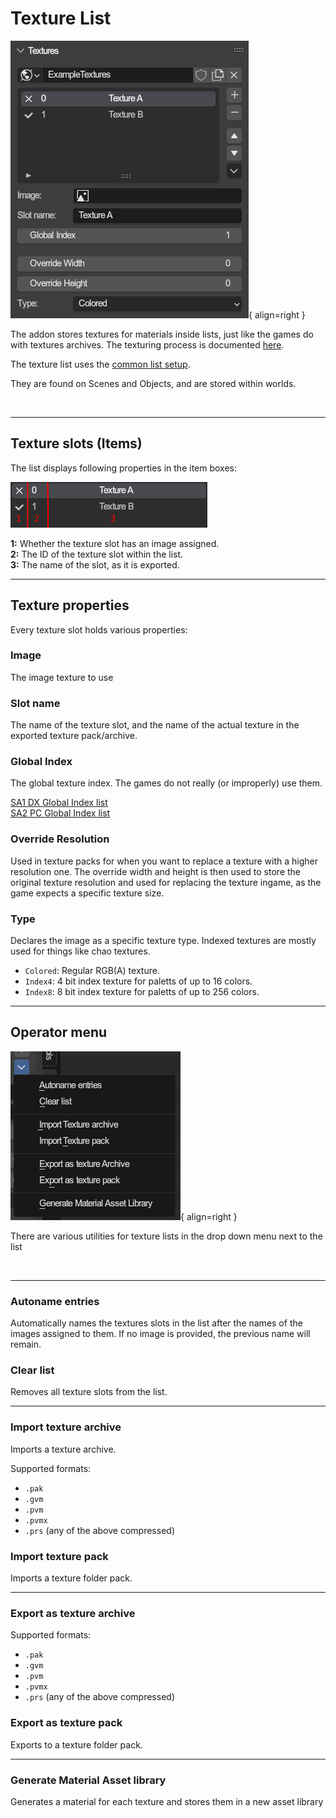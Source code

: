 # Texture List
![](../img/ui_texturelist.png){ align=right }

The addon stores textures for materials inside lists, just like the games do with textures archives. The texturing process is documented [here](../guides/texturing.md).

The texture list uses the [common list setup](./lists.md).

They are found on Scenes and Objects, and are stored within worlds.

<br clear="right"/>

---

## Texture slots (Items)
The list displays following properties in the item boxes:

![](../img/ui_texturelist_legend.png)

**1:** Whether the texture slot has an image assigned.
<br/>**2:** The ID of the texture slot within the list.
<br/>**3:** The name of the slot, as it is exported.

---

## Texture properties
Every texture slot holds various properties:

### Image
The image texture to use

### Slot name
The name of the texture slot, and the name of the actual texture in the exported texture pack/archive.

### Global Index
The global texture index. The games do not really (or improperly) use them.

[SA1 DX Global Index list](https://mm.reimuhakurei.net/misc/sadx_gbix.txt)
<br/>[SA2 PC Global Index list](https://mm.reimuhakurei.net/misc/sa2pcgbix.txt)

### Override Resolution
Used in texture packs for when you want to replace a texture with a higher resolution one. The override width and height is then used to store the original texture resolution and used for replacing the texture ingame, as the game expects a specific texture size.

### Type
Declares the image as a specific texture type. Indexed textures are mostly used for things like chao textures.

- `Colored`: Regular RGB(A) texture.
- `Index4`: 4 bit index texture for paletts of up to 16 colors.
- `Index8`: 8 bit index texture for paletts of up to 256 colors.

---

## Operator menu
![](../img/ui_texturelist_operators.png){ align=right }

There are various utilities for texture lists in the drop down menu next to the list

<br clear="right"/>

---

### Autoname entries
Automatically names the textures slots in the list after the names of the images assigned to them. If no image is provided, the previous name will remain.

### Clear list
Removes all texture slots from the list.

---

### Import texture archive
Imports a texture archive.

Supported formats:

- `.pak`
- `.gvm`
- `.pvm`
- `.pvmx`
- `.prs` (any of the above compressed)

### Import texture pack
Imports a texture folder pack.

---

### Export as texture archive
Supported formats:

- `.pak`
- `.gvm`
- `.pvm`
- `.pvmx`
- `.prs` (any of the above compressed)

### Export as texture pack
Exports to a texture folder pack.

---

### Generate Material Asset library
Generates a material for each texture and stores them in a new asset library
